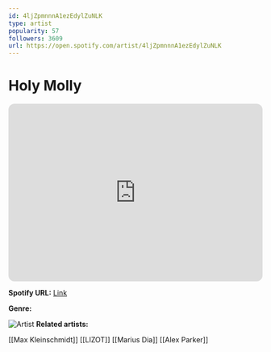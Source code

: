 ```yaml
---
id: 4ljZpmnnnA1ezEdylZuNLK
type: artist
popularity: 57
followers: 3609
url: https://open.spotify.com/artist/4ljZpmnnnA1ezEdylZuNLK
---
```

# Holy Molly

<iframe style="border-radius:12px" src="https://open.spotify.com/embed/artist/4ljZpmnnnA1ezEdylZuNLK" width="100%" height="352" frameBorder="0" allowfullscreen="" allow="autoplay; clipboard-write; encrypted-media; fullscreen; picture-in-picture" loading="lazy"></iframe>

**Spotify URL:** [Link](https://open.spotify.com/artist/4ljZpmnnnA1ezEdylZuNLK)

**Genre:** 

![Artist](https://i.scdn.co/image/ab6761610000e5ebf32fb4de8c5adbfeaa7d06c0)
**Related artists:**

[[Max Kleinschmidt]]
[[LIZOT]]
[[Marius Dia]]
[[Alex Parker]]
